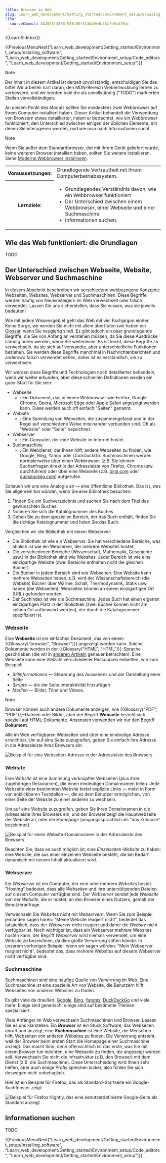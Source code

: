 ```yaml
---
title: Browsen im Web
slug: Learn_web_development/Getting_started/Environment_setup/Browsing_the_web
l10n:
  sourceCommit: 5b20f5f4265f988f80f513db0e4b35c7e0cd70dc
---
```


{{LearnSidebar}}

{{PreviousMenuNext("Learn_web_development/Getting_started/Environment_setup/Installing_software", "Learn_web_development/Getting_started/Environment_setup/Code_editors", "Learn_web_development/Getting_started/Environment_setup")}}

> [!NOTE]
> Der Inhalt in diesem Artikel ist derzeit unvollständig, entschuldigen Sie das bitte! Wir arbeiten hart daran, den MDN-Bereich Webentwicklung lernen zu verbessern, und wir werden bald die als unvollständig ("TODO") markierten Stellen vervollständigen.

An diesem Punkt des Moduls sollten Sie mindestens zwei Webbrowser auf Ihrem Computer installiert haben. Dieser Artikel behandelt die Verwendung von Browsern etwas detaillierter, indem er betrachtet, wie ein Webbrowser funktioniert, den Unterschied zwischen einigen der üblichen Elemente, mit denen Sie interagieren werden, und wie man nach Informationen sucht.

> [!NOTE]
> Wenn Sie außer dem Standardbrowser, der mit Ihrem Gerät geliefert wurde, keine weiteren Browser installiert haben, sollten Sie weitere installieren. Siehe [Moderne Webbrowser installieren](/de/docs/Learn_web_development/Getting_started/Environment_setup/Installing_software#installing_modern_web_browsers).

<table>
  <tbody>
    <tr>
      <th scope="row">Voraussetzungen:</th>
      <td>
        Grundlegende Vertrautheit mit Ihrem Computerbetriebssystem.
      </td>
    </tr>
    <tr>
      <th scope="row">Lernziele:</th>
      <td>
        <ul>
          <li>Grundlegendes Verständnis davon, wie ein Webbrowser funktioniert</li>
          <li>Der Unterschied zwischen einem Webbrowser, einer Webseite und einer Suchmaschine.</li>
          <li>Informationen suchen.</li>
        </ul>
      </td>
    </tr>
  </tbody>
</table>

## Wie das Web funktioniert: die Grundlagen

TODO

## Der Unterschied zwischen Webseite, Website, Webserver und Suchmaschine

In diesem Abschnitt beschreiben wir verschiedene webbezogene Konzepte: Webseiten, Websites, Webserver und Suchmaschinen. Diese Begriffe werden häufig von Neueinsteigern im Web verwechselt oder falsch verwendet. Lassen Sie uns sicherstellen, dass Sie wissen, was sie jeweils bedeuten!

Wie mit jedem Wissensgebiet geht das Web mit viel Fachjargon einher. Keine Sorge, wir werden Sie nicht mit allem überfluten (wir haben ein [Glossar](/de/docs/Glossary), wenn Sie neugierig sind). Es gibt jedoch ein paar grundlegende Begriffe, die Sie von Anfang an verstehen müssen, da Sie diese Ausdrücke ständig hören werden, wenn Sie weiterlesen. Es ist leicht, diese Begriffe zu verwechseln, da sie sich auf verwandte, aber unterschiedliche Funktionen beziehen. Sie werden diese Begriffe manchmal in Nachrichtenberichten und anderswo falsch verwendet sehen, daher ist es verständlich, sie zu verwechseln.

Wir werden diese Begriffe und Technologien noch detaillierter behandeln, wenn wir weiter erkunden, aber diese schnellen Definitionen werden ein guter Start für Sie sein:

- Webseite
  - : Ein Dokument, das in einem Webbrowser wie Firefox, Google Chrome, Opera, Microsoft Edge oder Apple Safari angezeigt werden kann. Diese werden auch oft einfach "Seiten" genannt.
- Website
  - : Eine Sammlung von Webseiten, die zusammengefasst und in der Regel auf verschiedene Weise miteinander verbunden sind. Oft als "Website" oder "Seite" bezeichnet.
- Webserver
  - : Ein Computer, der eine Website im Internet hostet.
- Suchmaschine
  - : Ein Webdienst, der Ihnen hilft, andere Webseiten zu finden, wie Google, Bing, Yahoo oder DuckDuckGo. Suchmaschinen werden normalerweise über einen Webbrowser (z.B. Sie können Suchanfragen direkt in der Adressleiste von Firefox, Chrome usw. durchführen) oder über eine Webseite (z.B. [bing.com](https://www.bing.com/) oder [duckduckgo.com](https://duckduckgo.com/)) aufgerufen.

Schauen wir uns eine Analogie an — eine öffentliche Bibliothek. Das ist, was Sie allgemein tun würden, wenn Sie eine Bibliothek besuchen:

1. Finden Sie ein Suchverzeichnis und suchen Sie nach dem Titel des gewünschten Buches.
2. Notieren Sie sich die Katalognummer des Buches.
3. Gehen Sie zu dem speziellen Bereich, der das Buch enthält, finden Sie die richtige Katalognummer und holen Sie das Buch.

Vergleichen wir die Bibliothek mit einem Webserver:

- Die Bibliothek ist wie ein Webserver. Sie hat verschiedene Bereiche, was ähnlich ist wie ein Webserver, der mehrere Websites hostet.
- Die verschiedenen Bereiche (Wissenschaft, Mathematik, Geschichte usw.) in der Bibliothek sind wie Websites. Jeder Bereich ist wie eine einzigartige Website (zwei Bereiche enthalten nicht die gleichen Bücher).
- Die Bücher in jedem Bereich sind wie Webseiten. Eine Website kann mehrere Webseiten haben, z.B. wird der Wissenschaftsbereich (die Website) Bücher über Wärme, Schall, Thermodynamik, Statik usw. haben (die Webseiten). Webseiten können an einem einzigartigen Ort (URL) gefunden werden.
- Der Suchindex ist wie die Suchmaschine. Jedes Buch hat einen eigenen einzigartigen Platz in der Bibliothek (zwei Bücher können nicht am selben Ort aufbewahrt werden), der durch die Katalognummer spezifiziert ist.

### Webseite

Eine **Webseite** ist ein einfaches Dokument, das von einem {{Glossary("browser", "Browser")}} angezeigt werden kann. Solche Dokumente werden in der {{Glossary("HTML", "HTML")}}-Sprache geschrieben (die wir in [anderen Artikeln](/de/docs/Web/HTML) genauer betrachten). Eine Webseite kann eine Vielzahl verschiedener Ressourcen einbetten, wie zum Beispiel:

- _Stilinformationen_ — Steuerung des Aussehens und der Darstellung einer Seite
- _Skripte_ — die der Seite Interaktivität hinzufügen
- _Medien_ — Bilder, Töne und Videos.

> [!NOTE]
> Browser können auch andere Dokumente anzeigen, wie {{Glossary("PDF", "PDF")}}-Dateien oder Bilder, aber der Begriff **Webseite** bezieht sich speziell auf HTML-Dokumente. Ansonsten verwenden wir nur den Begriff **Dokument**.

Alle im Web verfügbaren Webseiten sind über eine eindeutige Adresse erreichbar. Um auf eine Seite zuzugreifen, geben Sie einfach ihre Adresse in die Adressleiste Ihres Browsers ein:

![Beispiel für eine Webseiten-Adresse in der Adressleiste des Browsers](web-page.jpg)

### Website

Eine _Website_ ist eine Sammlung verknüpfter Webseiten (plus ihrer zugehörigen Ressourcen), die einen eindeutigen Domainnamen teilen. Jede Webseite einer bestimmten Website bietet explizite Links — meist in Form von anklickbaren Textstellen —, die es dem Benutzer ermöglichen, von einer Seite der Website zu einer anderen zu wechseln.

Um auf eine Website zuzugreifen, geben Sie ihren Domainnamen in die Adressleiste Ihres Browsers ein, und der Browser zeigt die Hauptwebseite der Website an, oder die _Homepage_ (umgangssprachlich als "das Zuhause" bezeichnet):

![Beispiel für einen Website-Domainnamen in der Adressleiste des Browsers](web-site.jpg)

Beachten Sie, dass es auch möglich ist, eine _Einzelseiten-Website_ zu haben: eine Website, die aus einer einzelnen Webseite besteht, die bei Bedarf dynamisch mit neuem Inhalt aktualisiert wird.

### Webserver

Ein _Webserver_ ist ein Computer, der eine oder mehrere _Websites_ hostet. "Hosting" bedeutet, dass alle _Webseiten_ und ihre unterstützenden Dateien auf diesem Computer verfügbar sind. Der _Webserver_ sendet jede _Webseite_ von der _Website_, die er hostet, an den Browser eines Nutzers, gemäß der Benutzeranfrage.

Verwechseln Sie _Websites_ nicht mit _Webservern_. Wenn Sie zum Beispiel jemanden sagen hören: "Meine Website reagiert nicht", bedeutet das tatsächlich, dass der _Webserver_ nicht reagiert und daher die _Website_ nicht verfügbar ist. Noch wichtiger ist, dass ein Webserver mehrere Websites hosten kann; der Begriff _Webserver_ wird niemals verwendet, um eine Website zu bezeichnen, da dies große Verwirrung stiften könnte. In unserem vorherigen Beispiel, wenn wir sagen würden: "Mein Webserver reagiert nicht", bedeutet das, dass mehrere Websites auf diesem Webserver nicht verfügbar sind.

### Suchmaschine

Suchmaschinen sind eine häufige Quelle von Verwirrung im Web. Eine Suchmaschine ist eine spezielle Art von Website, die Benutzern hilft, Webseiten von _anderen_ Websites zu finden.

Es gibt viele da draußen: [Google](https://www.google.com/), [Bing](https://www.bing.com/), [Yandex](https://yandex.com/), [DuckDuckGo](https://duckduckgo.com/) und viele mehr. Einige sind generisch, einige sind auf bestimmte Themen spezialisiert.

Viele Anfänger im Web verwechseln Suchmaschinen und Browser. Lassen Sie es uns klarstellen: Ein **_Browser_** ist ein Stück Software, das Webseiten abruft und anzeigt; eine **_Suchmaschine_** ist eine Website, die Menschen hilft, Webseiten von anderen Websites zu finden. Die Verwirrung entsteht, weil der Browser beim ersten Start die Homepage einer Suchmaschine anzeigt. Das macht Sinn, denn offensichtlich ist das erste, was Sie mit einem Browser tun möchten, eine Webseite zu finden, die angezeigt werden soll. Verwechseln Sie nicht die Infrastruktur (z.B. den Browser) mit dem Dienst (z.B. die Suchmaschine). Diese Unterscheidung wird Ihnen sehr helfen, aber auch einige Profis sprechen locker, also fühlen Sie sich deswegen nicht unbehaglich.

Hier ist ein Beispiel für Firefox, das als Standard-Startseite ein Google-Suchfenster zeigt:

![Beispiel für Firefox Nightly, das eine benutzerdefinierte Google-Seite als Standard anzeigt](search-engine.jpg)

## Informationen suchen

TODO

{{PreviousMenuNext("Learn_web_development/Getting_started/Environment_setup/Installing_software", "Learn_web_development/Getting_started/Environment_setup/Code_editors", "Learn_web_development/Getting_started/Environment_setup")}}
